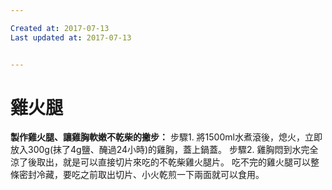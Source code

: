 ```yaml
---

Created at: 2017-07-13
Last updated at: 2017-07-13


---
```


# 雞火腿


**製作雞火腿、讓雞胸軟嫩不乾柴的撇步：**
步驟1. 將1500ml水煮滾後，熄火，立即放入300g(抹了4g鹽、醃過24小時)的雞胸，蓋上鍋蓋。
步驟2. 雞胸悶到水完全涼了後取出，就是可以直接切片來吃的不乾柴雞火腿片。
吃不完的雞火腿可以整條密封冷藏，要吃之前取出切片、小火乾煎一下兩面就可以食用。

